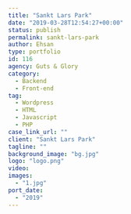 ```yaml
---
title: "Sankt Lars Park"
date: "2019-03-28T12:54:27+00:00"
status: publish
permalink: sankt-lars-park
author: Ehsan
type: portfolio
id: 116
agency: Guts & Glory
category:
  - Backend
  - Front-end
tag:
  - Wordpress
  - HTML
  - Javascript
  - PHP
case_link_url: ""
client: "Sankt Lars Park"
tagline: ""
background_image: "bg.jpg"
logo: "logo.png"
video:
images:
  - "1.jpg"
port_date:
  - "2019"
---
```

